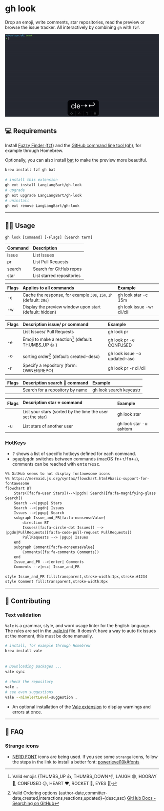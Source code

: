 # gh look
Drop an emoji, write comments, star repositories, read the preview or browse the issue tracker. All interactively by combining `gh` with `fzf`.

![](https://raw.githubusercontent.com/LangLangbart/ImagePool/4189a2c8d850aa031c3f5878c0e12f4d4d198a06/storage/2023-01-01_09-54-04_mode_switch.gif)


## 💻 Requirements
Install [Fuzzy Finder (fzf)](https://github.com/junegunn/fzf#installation)  and the [GitHub command line tool (gh)](https://github.com/cli/cli#installation), for example through Homebrew.

Optionally, you can also install [bat](https://github.com/sharkdp/bat#installation) to make the preview more beautiful.

```zsh
brew install fzf gh bat

# install this extension
gh ext install LangLangBart/gh-look
# upgrade
gh ext upgrade LangLangBart/gh-look
# uninstall
gh ext remove LangLangBart/gh-look
```

---

## 👨‍💻 Usage

```
gh look [Command] [-Flags] [Search term]
```

| Command | Description               |
| :------ | :------------------------ |
| issue   | List Issues               |
| pr      | List Pull Requests        |
| search  | Search for GitHub repos   |
| star    | List starred repositories |


| Flags  | Applies to all commands                                             | Example                   |
| :----- | :------------------------------------------------------------------ | :------------------------ |
| -c     | Cache the response, for example `30s`, `15m`, `1h` (default: `20s`) | gh look star -c 15m       |
| -w     | Display the preview window upon start (default: hidden)             | gh look issue -wr cli/cli |

| Flags  | Description issue/ pr command                        | Example                      |
| :----- | :--------------------------------------------------- | :--------------------------- |
| <none> | List Issues/ Pull Requests                           | gh look pr                   |
| -e     | Emoji to make a reaction[^1] (default: THUMBS_UP 👍 ) | gh look pr -e CONFUSED       |
| -o     | sorting order[^2] (default: created-desc)            | gh look issue -o updated-asc |
| -r     | Specify a repository (form: OWNER/REPO)              | gh look pr -r cli/cli        |

[^1]: Valid emojis {THUMBS_UP 👍, THUMBS_DOWN 👎, LAUGH 😄, HOORAY 🎉, CONFUSED 😕, HEART ❤️, ROCKET 🚀, EYES 👀}
[^2]: Valid Ordering options {author-date,committer-date,created,interactions,reactions,updated}-{desc,asc}
  [GitHub Docs - Searching on GitHub](https://docs.github.com/en/search-github/searching-on-github)

| Flags  | Description search 🔎 command    | Example                 |
| :----- | :------------------------------ | :---------------------- |
| <term> | Search for a repository by name | gh look search keycastr |

| Flags  | Description star ⭐️ command                                 | Example                |
| :----- | :--------------------------------------------------------- | :--------------------- |
| <none> | List your stars (sorted by the time the user set the star) | gh look star           |
| -u     | List stars of another user                                 | gh look star -u ashtom |


### HotKeys
- <kbd>?</kbd> shows a list of specific hotkeys defined for each command.
- <kbd>pgup</kbd>/<kbd>pgdn</kbd> switches between commands (macOS <kbd>fn+↑</kbd>/<kbd>fn+↓</kbd>), comments can be reached with <kbd>enter</kbd>/<kbd>esc</kbd>.

```mermaid
%% GitHub seems to not display fontawesome icons
%% https://mermaid.js.org/syntax/flowchart.html#basic-support-for-fontawesome
flowchart BT
    Stars([fa:fa-user Stars])-->|pgdn| Search([fa:fa-magnifying-glass Search])
    Search -->|pgup| Stars
    Search -->|pgdn| Issues
    Issues -->|pgup| Search
    subgraph Issue_and_PR[fa:fa-nonsenseValue]
        direction BT
        Issues([fa:fa-circle-dot Issues]) --> |pgdn|PullRequests([fa:fa-code-pull-request PullRequests])
        PullRequests --> |pgup| Issues
    end
    subgraph Comment[fa:fa-nonsenseValue]
        Comments([fa:fa-comments Comments])
    end
    Issue_and_PR -->|enter| Comments
    Comments -->|esc| Issue_and_PR

style Issue_and_PR fill:transparent,stroke-width:1px,stroke:#1234
style Comment fill:transparent,stroke-width:0px
```

---

## 💪 Contributing

### Text validation
`Vale` is a grammar, style, and word usage linter for the English language. The rules are set in the [.vale.ini](.vale.ini) file. It doesn't have a way to auto fix issues at the moment, this must be done manually.

```zsh
# install, for example through Homebrew
brew install vale


# Downloading packages ...
vale sync

# check the repository
vale .
# see even suggestions
vale --minAlertLevel=suggestion .
```

* An optional installation of the [Vale extension](https://marketplace.visualstudio.com/items?itemName=errata-ai.vale-server) to display warnings and errors at once.

---

## 💁 FAQ

### Strange icons
- [NERD FONT](https://www.nerdfonts.com/cheat-sheet) icons are being used. If you see some `strange` icons, follow the steps in the link to install a better font: [powerlevel10k#fonts](https://github.com/romkatv/powerlevel10k#fonts)

